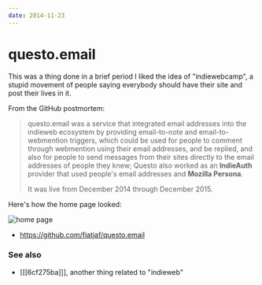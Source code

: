 ```yaml
---
date: 2014-11-23
---
```


# questo.email

This was a thing done in a brief period I liked the idea of "indiewebcamp", a stupid movement of people saying everybody should have their site and post their lives in it.

From the GitHub postmortem:

> questo.email was a service that integrated email addresses into the indieweb ecosystem by providing email-to-note and email-to-webmention triggers, which could be used for people to comment through webmention using their email addresses, and be replied, and also for people to send messages from their sites directly to the email addresses of people they knew; Questo also worked as an **IndieAuth** provider that used people's email addresses and **Mozilla Persona**.
>
> It was live from December 2014 through December 2015.

Here's how the home page looked:

![home page](https://user-images.githubusercontent.com/1653275/93024841-a7c59280-f5cf-11ea-969c-e8a7663ad135.png)

- https://github.com/fiatjaf/questo.email

### See also

- [[[6cf275ba]]], another thing related to "indieweb"
